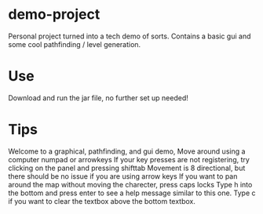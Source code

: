 # demo-project
Personal project turned into a tech demo of sorts. Contains a basic gui and some cool pathfinding / level generation.


# Use
Download and run the jar file, no further set up needed!

# Tips
Welcome to a graphical, pathfinding, and gui demo,
Move around using a computer numpad or arrowkeys
If your key presses are not registering, try clicking on the panel and pressing shifttab
Movement is 8 directional, but there should be no issue if you are using arrow keys
If you want to pan around the map without moving the charecter, press caps locks
Type h into the bottom and press enter to see a help message similar to this one.
Type c if you want to clear the textbox above the bottom textbox.
